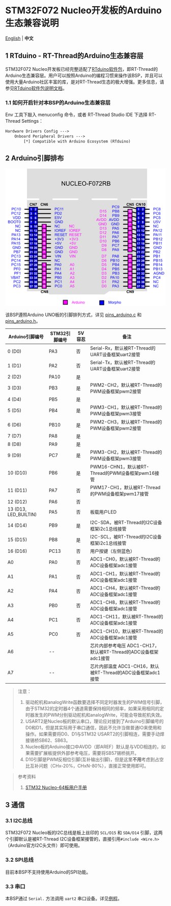 # STM32F072 Nucleo开发板的Arduino生态兼容说明

[English](README.md) | **中文**

## 1 RTduino - RT-Thread的Arduino生态兼容层

STM32F072 Nucleo开发板已经完整适配了[RTduino软件包](https://github.com/RTduino/RTduino)，即RT-Thread的Arduino生态兼容层。用户可以按照Arduino的编程习惯来操作该BSP，并且可以使用大量Arduino社区丰富的库，是对RT-Thread生态的极大增强。更多信息，请参见[RTduino软件包说明文档](https://github.com/RTduino/RTduino)。

### 1.1 如何开启针对本BSP的Arduino生态兼容层

Env 工具下敲入 menuconfig 命令，或者 RT-Thread Studio IDE 下选择 RT-Thread Settings：

```Kconfig
Hardware Drivers Config --->
    Onboard Peripheral Drivers --->
        [*] Compatible with Arduino Ecosystem (RTduino)
```

## 2 Arduino引脚排布

![nucleo-f072-pinout](nucleo-f072-pinout.png)

该BSP遵照Arduino UNO板的引脚排列方式，详见 [pins_arduino.c](pins_arduino.c) 和 [pins_arduino.h](pins_arduino.h)。

| Arduino引脚编号           | STM32引脚编号 | 5V容忍 | 备注                                            |
| --------------------- | --------- | ---- | --------------------------------------------- |
| 0 (D0)                | PA3       | 否    | Serial-Rx，默认被RT-Thread的UART设备框架uart2接管        |
| 1 (D1)                | PA2       | 否    | Serial-Tx，默认被RT-Thread的UART设备框架uart2接管        |
| 2 (D2)                | PA10      | 是    |                                               |
| 3 (D3)                | PB3       | 是    | PWM2-CH2，默认被RT-Thread的PWM设备框架pwm2接管           |
| 4 (D4)                | PB5       | 是    |                                               |
| 5 (D5)                | PB4       | 是    | PWM3-CH1，默认被RT-Thread的PWM设备框架pwm3接管           |
| 6 (D6)                | PB10      | 是    | PWM2-CH3，默认被RT-Thread的PWM设备框架pwm2接管           |
| 7 (D7)                | PA8       | 是    |                                               |
| 8 (D8)                | PA9       | 是    |                                               |
| 9 (D9)                | PC7       | 是    | PWM3-CH2，默认被RT-Thread的PWM设备框架pwm3接管           |
| 10 (D10)              | PB6       | 是    | PWM16-CHN1，默认被RT-Thread的PWM设备框架pwm16接管        |
| 11 (D11)              | PA7       | 否    | PWM17-CH1，默认被RT-Thread的PWM设备框架pwm17接管         |
| 12 (D12)              | PA6       | 否    |                                               |
| 13 (D13, LED_BUILTIN) | PA5       | 否    | 板载用户LED                                       |
| 14 (D14)              | PB9       | 是    | I2C-SDA，被RT-Thread的I2C设备框架i2c1总线接管            |
| 15 (D15)              | PB8       | 是    | I2C-SCL，被RT-Thread的I2C设备框架i2c1总线接管            |
| 16 (D16)              | PC13      | 否    | 用户按键（左侧蓝色）                                    |
| A0                    | PA0       | 否    | ADC1-CH0，默认被RT-Thread的ADC设备框架adc1接管           |
| A1                    | PA1       | 否    | ADC1-CH1，默认被RT-Thread的ADC设备框架adc1接管           |
| A2                    | PA4       | 否    | ADC1-CH4，默认被RT-Thread的ADC设备框架adc1接管           |
| A3                    | PB0       | 否    | ADC1-CH8，默认被RT-Thread的ADC设备框架adc1接管           |
| A4                    | PC1       | 否    | ADC1-CH11，默认被RT-Thread的ADC设备框架adc1接管          |
| A5                    | PC0       | 否    | ADC1-CH10，默认被RT-Thread的ADC设备框架adc1接管          |
| A6                    | --        |      | 芯片内部参考电压 ADC1-CH17，默认被RT-Thread的ADC设备框架adc1接管 |
| A7                    | --        |      | 芯片内部温度 ADC1-CH16，默认被RT-Thread的ADC设备框架adc1接管   |

> 注意：
> 
> 1. 驱动舵机和analogWrite函数要选择不同定时器发生的PWM信号引脚，由于STM32的定时器4个通道需要保持相同的频率，如果采用相同的定时器发生的PWM分别驱动舵机和analogWrite，可能会导致舵机失效。
> 2. USART2是Nucleo板的默认串口，理论应对接到了Arduino引脚编号的D0和D1，但是其实际用于串口通信，因此不允许当做普通IO来使用和操作。如果需要将D0、D1与STM32 USART2的引脚相连，需要手动焊接锡桥SB62、SB63。
> 3. Nucleo板的Arduino接口中AVDD（即AREF）默认是与VDD相连的，如果需要扩展板提供外部参考电压，需要将SB57锡桥挑开。
> 4. D10引脚是PWM反相位引脚(互补输出引脚)，但是这里**不用**考虑到占空比互补问题（CHx-20%，CHxN-80%），直接正常使用即可。

> 参考资料
> 
> 1. [STM32 Nucleo-64板用户手册](https://www.st.com/resource/en/user_manual/um1724-stm32-nucleo64-boards-mb1136-stmicroelectronics.pdf)

## 3 通信

### 3.1 I2C总线

STM32F072 Nucleo板的I2C总线是板上丝印的 `SCL/D15` 和 `SDA/D14` 引脚，这两个引脚默认是被RT-Thread I2C设备框架接管的，直接引用`#include <Wire.h>`（Arduino官方I2C头文件）即可使用。

### 3.2 SPI总线

目前本BSP不支持使用Arduino的SPI功能。

### 3.3 串口

本BSP通过 `Serial.` 方法调用 `uart2` 串口设备。详见[例程](https://github.com/RTduino/RTduino/blob/master/examples/Basic/helloworld.cpp)。
